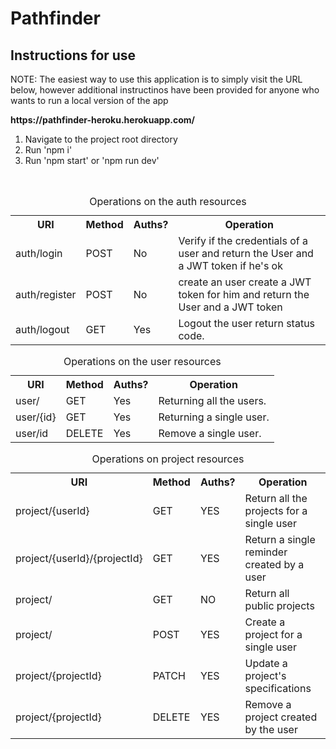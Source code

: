 # Pathfinder

<h2>Instructions for use</h2>
<p><e>NOTE:</e> The easiest way to use this application is to simply visit the URL below, however
additional instructinos have been provided for anyone who wants to run a local version of the app</p>
<b>https://pathfinder-heroku.herokuapp.com/</b>
    <ol>
        <li>Navigate to the project root directory</li>
        <li>Run 'npm i'</li>
        <li>Run 'npm start' or 'npm run dev'</li>
    </ol>

<br>
<table style="caption-side: top">
<caption>Operations on the auth resources </caption>
<tr>
    <th>URI</th>
    <th>Method</th>
    <th>Auths?</th>
    <th>Operation</th>
</tr>

<tr>
    <td>auth/login</td>
    <td>POST</td>
    <td>No</td>
    <td>
    Verify if the credentials of a user  and return the User and a JWT token if he's ok
    </td>
</tr>
<tr>
    <td>auth/register</td>
    <td>POST</td>
    <td>No</td>
    <td>
    create an user create a JWT token for him and return the User and a JWT token
    </td>
</tr>
<tr>
    <td>auth/logout</td>
    <td>GET</td>
    <td>Yes</td>
    <td>
        Logout the user return status code.
    </td>
</tr>
</table>

<table style="caption-side: top">
<caption>Operations on the user resources </caption>
<tr>
    <th>URI</th>
    <th>Method</th>
    <th>Auths?</th>
    <th>Operation</th>
</tr>
<tr>
    <td>user/</td>
    <td>GET</td>
    <td>Yes</td>
    <td>
        Returning all the users.
    </td>
</tr>
<tr>
    <td>user/{id}</td>
    <td>GET</td>
    <td>Yes</td>
    <td>
        Returning a single user.
    </td>
</tr>
<tr>
    <td>user/id</td>
    <td>DELETE</td>
    <td>Yes</td>
    <td>
        Remove a single user.
    </td>
</tr>
</table>

<table style="caption-side: top">
<caption>Operations on project resources</caption>
<tr>
    <th>URI</th>
    <th>Method</th>
    <th>Auths?</th>
    <th>Operation</th>
</tr>
<tr>
  <td>project/{userId}</td>
  <td>GET</td>
  <td>YES</td>
  <td>
      Return all the projects for a single user
  </td>
</tr>
<tr>
  <td>project/{userId}/{projectId}</td>
  <td>GET</td>
  <td>YES</td>
  <td>
      Return a single reminder created by a user
  </td>
</tr>
<tr>
  <td>project/</td>
  <td>GET</td>
  <td>NO</td>
  <td>
      Return all public projects
  </td>
</tr>
<tr>
  <td>project/</td>
  <td>POST</td>
  <td>YES</td>
  <td>
      Create a project for a single user
  </td>
</tr>
<tr>
  <td>project/{projectId}</td>
  <td>PATCH</td>
  <td>YES</td>
  <td>
      Update a project's specifications
  </td>
</tr>
<tr>
  <td>project/{projectId}</td>
  <td>DELETE</td>
  <td>YES</td>
  <td>
      Remove a project created by the user
  </td>
</tr>
</table>
